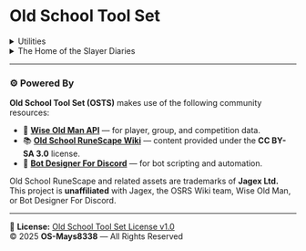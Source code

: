 # Old School Tool Set

<details>
  <summary>Utilities</summary>
  <p align="center">
    • Administrator Commands<br>
    • Server Moderation<br>
    • Clan Resources `[powered by W.O.M.]`<br>
    • Chat Leveling System<br>
    • Economy System
  </p>
</details>

<details>
  <summary>The Home of the Slayer Diaries</summary>
  <p align="left">
The Slayer Diaries is a command system that provides details about your specified ***Slayer Monster*** on task, <br>
Including:<br><br>


🟢 Standard Monsters<br>
🟣 Variants<br>
🔺 Superiors<br>
👑 Bosses<br><br>

With useful information like <br>
- Locations <br>
- Key drops<br>
- Item requirements<br>
&<br>
- How **Ironman** should handle the task

Whether you're looking for the best places to hunt, notable loot, or necessary preparations, this tool ensures you have everything needed for efficient Slayer training. 
  </p>
</details>

---

### ⚙️ Powered By

**Old School Tool Set (OSTS)** makes use of the following community resources:

- 🧠 **[Wise Old Man API](https://docs.wiseoldman.net/api)** — for player, group, and competition data.  
- 📚 **[Old School RuneScape Wiki](https://oldschool.runescape.wiki)** — content provided under the **CC BY-SA 3.0** license.  
- 🤖 **[Bot Designer For Discord](https://botdesignerdiscord.com)** — for bot scripting and automation.  

Old School RuneScape and related assets are trademarks of **Jagex Ltd.**  
This project is **unaffiliated** with Jagex, the OSRS Wiki team, Wise Old Man, or Bot Designer For Discord.

---

📝 **License:** [Old School Tool Set License v1.0](https://github.com/OSMays8338/Old-School-Tool-Set/blob/main/LICENSE)  
© 2025 **OS-Mays8338** — All Rights Reserved
